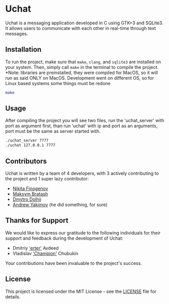 # Uchat

Uchat is a messaging application developed in C using GTK+3 and SQLite3. It allows users to communicate with each other in real-time through text messages.

## Installation

To run the project, make sure that `make`, `clang`, and `sqlite3` are installed on your system. Then, simply call `make` in the terminal to compile the project.
*Note: libraries are preinstalled, they were compiled for MacOS, so it will run as said ONLY on MacOS. Development went on different OS, so for Linux based systems some things must be redone
```bash
make
```

## Usage

After compiling the project you will see two files, run the 'uchat_server' with port as argument first, than run 'uchat' with ip and port as an arguments, port must be the same as server started with.

```bash
./uchat_server 7777
./uchat 127.0.0.1 7777
```

## Contributors

Uchat is written by a team of 4 developers, with 3 actively contributing to the project and 1 super lazy contributor:

- [Nikita Finogenov](https://github.com/nikFinogenov)
- [Maksym Bratash](https://github.com/kitska)
- [Dmytro Dolhii](https://github.com/DMYTRO-DOLHII)
- [Andrew Yakimov](https://github.com/WoCCeR) (he did something, for sure)

## Thanks for Support

We would like to express our gratitude to the following individuals for their support and feedback during the development of Uchat:

- Dmitriy ['erter'](https://steamcommunity.com/profiles/76561199014577745) Avdeed 
- Vladislav ['Champion'](https://steamcommunity.com/profiles/76561199022185683) Chubukin

Your contributions have been invaluable to the project's success.

## License

This project is licensed under the MIT License - see the [LICENSE](LICENSE) file for details.
